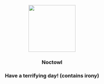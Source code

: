 <p align="center">
    <img src="https://raw.githubusercontent.com/PokeAPI/sprites/master/sprites/pokemon/164.png" width="150" height="150">
</p>
<h3 align="center"> <b>Noctowl</b></h3>
<h3 align="center">Have a terrifying day! (contains irony)</h3>
